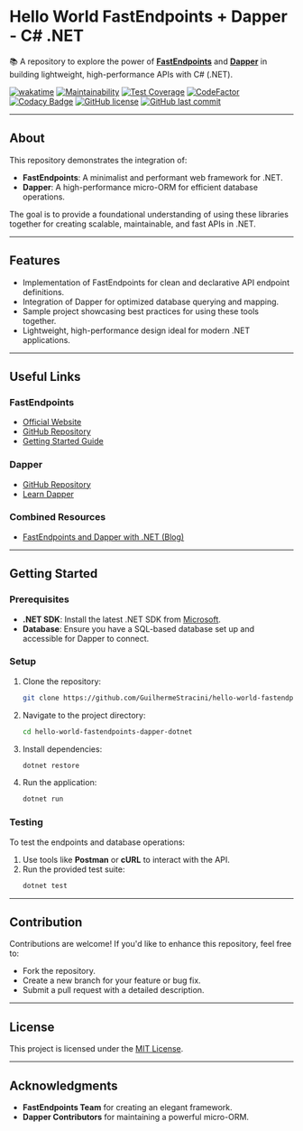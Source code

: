 # Hello World FastEndpoints + Dapper - C# .NET

📚 A repository to explore the power of **[FastEndpoints](https://fast-endpoints.com)** and **[Dapper](https://github.com/DapperLib/Dapper)** in building lightweight, high-performance APIs with C# (.NET).

[![wakatime](https://wakatime.com/badge/github/GuilhermeStracini/hello-world-fastendpoints-dapper-dotnet.svg)](https://wakatime.com/badge/github/GuilhermeStracini/hello-world-fastendpoints-dapper-dotnet)
[![Maintainability](https://api.codeclimate.com/v1/badges/69307d62d9538e9828e6/maintainability)](https://codeclimate.com/github/GuilhermeStracini/hello-world-fastendpoints-dapper-dotnet/maintainability)
[![Test Coverage](https://api.codeclimate.com/v1/badges/69307d62d9538e9828e6/test_coverage)](https://codeclimate.com/github/GuilhermeStracini/hello-world-fastendpoints-dapper-dotnet/test_coverage)
[![CodeFactor](https://www.codefactor.io/repository/github/GuilhermeStracini/hello-world-fastendpoints-dapper-dotnet/badge)](https://www.codefactor.io/repository/github/GuilhermeStracini/hello-world-fastendpoints-dapper-dotnet)
[![Codacy Badge](https://app.codacy.com/project/badge/Grade/0e31abe52b4549e49e17d44305ff56d3)](https://app.codacy.com/gh/GuilhermeStracini/hello-world-fastendpoints-dapper-dotnet/dashboard?utm_source=gh&utm_medium=referral&utm_content=&utm_campaign=Badge_grade)
[![GitHub license](https://img.shields.io/github/license/GuilhermeStracini/hello-world-fastendpoints-dapper-dotnet)](https://github.com/GuilhermeStracini/hello-world-fastendpoints-dapper-dotnet)
[![GitHub last commit](https://img.shields.io/github/last-commit/GuilhermeStracini/hello-world-fastendpoints-dapper-dotnet)](https://github.com/GuilhermeStracini/hello-world-fastendpoints-dapper-dotnet)

---

## About

This repository demonstrates the integration of:
- **FastEndpoints**: A minimalist and performant web framework for .NET.
- **Dapper**: A high-performance micro-ORM for efficient database operations.

The goal is to provide a foundational understanding of using these libraries together for creating scalable, maintainable, and fast APIs in .NET.

---

## Features

- Implementation of FastEndpoints for clean and declarative API endpoint definitions.
- Integration of Dapper for optimized database querying and mapping.
- Sample project showcasing best practices for using these tools together.
- Lightweight, high-performance design ideal for modern .NET applications.

---

## Useful Links

### FastEndpoints
- [Official Website](https://fast-endpoints.com/)
- [GitHub Repository](https://github.com/FastEndpoints/FastEndpoints)
- [Getting Started Guide](https://fast-endpoints.com/docs/get-started#create-project-install-package)

### Dapper
- [GitHub Repository](https://github.com/DapperLib/Dapper)
- [Learn Dapper](https://www.learndapper.com/)

### Combined Resources
- [FastEndpoints and Dapper with .NET (Blog)](https://medium.com/poatek/fastendpoints-and-dapper-with-net-68b8dc85dec1)

---

## Getting Started

### Prerequisites
- **.NET SDK**: Install the latest .NET SDK from [Microsoft](https://dotnet.microsoft.com/download).
- **Database**: Ensure you have a SQL-based database set up and accessible for Dapper to connect.

### Setup
1. Clone the repository:
   ```bash
   git clone https://github.com/GuilhermeStracini/hello-world-fastendpoints-dapper-dotnet.git
   ```
2. Navigate to the project directory:
   ```bash
   cd hello-world-fastendpoints-dapper-dotnet
   ```
3. Install dependencies:
   ```bash
   dotnet restore
   ```
4. Run the application:
   ```bash
   dotnet run
   ```

### Testing
To test the endpoints and database operations:
1. Use tools like **Postman** or **cURL** to interact with the API.
2. Run the provided test suite:
   ```bash
   dotnet test
   ```

---

## Contribution

Contributions are welcome! If you'd like to enhance this repository, feel free to:
- Fork the repository.
- Create a new branch for your feature or bug fix.
- Submit a pull request with a detailed description.

---

## License

This project is licensed under the [MIT License](LICENSE).

---

## Acknowledgments

- **FastEndpoints Team** for creating an elegant framework.
- **Dapper Contributors** for maintaining a powerful micro-ORM.
